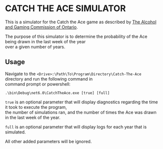 # CATCH THE ACE SIMULATOR

This is a simulator for the Catch the Ace game as described by [The Alcohol and Gaming Commission of Ontario](https://www.agco.ca/lottery-and-gaming/catch-ace-faqs).

The purpose of this simulator is to determine the probability of the Ace being drawn in the last week of the year \
over a given number of years.

## Usage

Navigate to the ```<Drive>:\Path\To\Program\Directory\Catch-The-Ace``` directory and run the following command in \
command prompt or powershell:

```.\bin\Debug\net6.0\CatchTheAce.exe [true] [full]```

```true``` is an optional parameter that will display diagnostics regarding the time it took to execute the program, \
 the number of simulations ran, and the number of times the Ace was drawn in the last week of the year.

```full``` is an optional parameter that will display logs for each year that is simulated.

All other added parameters will be ignored.